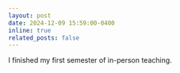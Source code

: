 ```yaml
---
layout: post
date: 2024-12-09 15:59:00-0400
inline: true
related_posts: false
---
```


I finished my first semester of in-person teaching.

